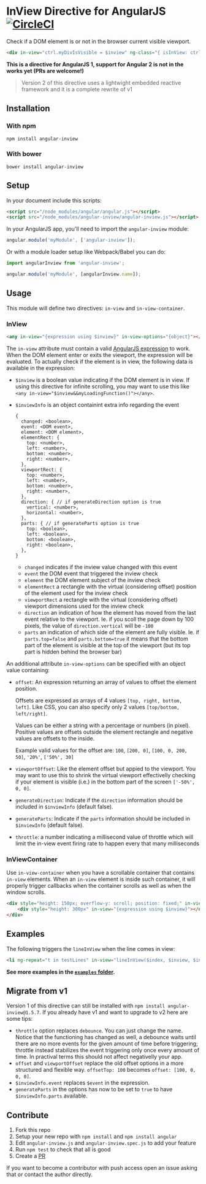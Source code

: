 # InView Directive for AngularJS [![CircleCI](https://circleci.com/gh/thenikso/angular-inview.svg?style=svg)](https://circleci.com/gh/thenikso/angular-inview)

Check if a DOM element is or not in the browser current visible viewport.

```html
<div in-view="ctrl.myDivIsVisible = $inview" ng-class="{ isInView: ctrl.myDivIsVisible }"></div>
```

**This is a directive for AngularJS 1, support for Angular 2 is not in the works yet (PRs are welcome!)**

> Version 2 of this directive uses a lightwight embedded reactive framework and
it is a complete rewrite of v1

## Installation

### With npm

```
npm install angular-inview
```

### With bower

```
bower install angular-inview
```

## Setup

In your document include this scripts:

```html
<script src="/node_modules/angular/angular.js"></script>
<script src="/node_modules/angular-inview/angular-inview.js"></script>
```

In your AngularJS app, you'll need to import the `angular-inview` module:

```javascript
angular.module('myModule', ['angular-inview']);
```

Or with a module loader setup like Webpack/Babel you can do:

```javascript
import angularInview from 'angular-inview';

angular.module('myModule', [angularInview.name]);
```

## Usage

This module will define two directives: `in-view` and `in-view-container`.

### InView

```html
<any in-view="{expression using $inview}" in-view-options="{object}"></any>
```

The `in-view` attribute must contain a valid [AngularJS expression](http://docs.angularjs.org/guide/expression)
to work. When the DOM element enter or exits the viewport, the expression will
be evaluated. To actually check if the element is in view, the following data is
available in the expression:

- `$inview` is a boolean value indicating if the DOM element is in view.
  If using this directive for infinite scrolling, you may want to use this like
  `<any in-view="$inview&&myLoadingFunction()"></any>`.

- `$inviewInfo` is an object containint extra info regarding the event

  ```
  {
    changed: <boolean>,
    event: <DOM event>,
    element: <DOM element>,
    elementRect: {
      top: <number>,
      left: <number>,
      bottom: <number>,
      right: <number>,
    },
    viewportRect: {
      top: <number>,
      left: <number>,
      bottom: <number>,
      right: <number>,
    },
    direction: { // if generateDirection option is true
      vertical: <number>,
      horizontal: <number>,
    },
    parts: { // if generateParts option is true
      top: <boolean>,
      left: <boolean>,
      bottom: <boolean>,
      right: <boolean>,
    },
  }
  ```

  - `changed` indicates if the inview value changed with this event
  - `event` the DOM event that triggered the inview check
  - `element` the DOM element subject of the inview check
  - `elementRect` a rectangle with the virtual (considering offset) position of
    the element used for the inview check
  - `viewportRect` a rectangle with the virtual (considering offset) viewport
    dimensions used for the inview check
  - `direction` an indication of how the element has moved from the last event
    relative to the viewport. Ie. if you scoll the page down by 100 pixels, the
    value of `direction.vertical` will be `-100`
  - `parts` an indication of which side of the element are fully visible. Ie. if
    `parts.top=false` and `parts.bottom=true` it means that the bottom part of
    the element is visible at the top of the viewport (but its top part is
    hidden behind the browser bar)

An additional attribute `in-view-options` can be specified with an object value
containing:

- `offset`: An expression returning an array of values to offset the element position.

  Offsets are expressed as arrays of 4 values `[top, right, bottom, left]`.
  Like CSS, you can also specify only 2 values `[top/bottom, left/right]`.

  Values can be either a string with a percentage or numbers (in pixel).
  Positive values are offsets outside the element rectangle and
  negative values are offsets to the inside.

  Example valid values for the offset are: `100`, `[200, 0]`,
  `[100, 0, 200, 50]`, `'20%'`, `['50%', 30]`

- `viewportOffset`: Like the element offset but appied to the viewport. You may
  want to use this to shrink the virtual viewport effectivelly checking if your
  element is visible (i.e.) in the bottom part of the screen `['-50%', 0, 0]`.

- `generateDirection`: Indicate if the `direction` information should
  be included in `$inviewInfo` (default false).

- `generateParts`: Indicate if the `parts` information should
  be included in `$inviewInfo` (default false).

- `throttle`: a number indicating a millisecond value of throttle which will
  limit the in-view event firing rate to happen every that many milliseconds

### InViewContainer

Use `in-view-container` when you have a scrollable container that contains `in-view`
elements. When an `in-view` element is inside such container, it will properly
trigger callbacks when the container scrolls as well as when the window scrolls.

```html
<div style="height: 150px; overflow-y: scroll; position: fixed;" in-view-container>
	<div style="height: 300px" in-view="{expression using $inview}"></div>
</div>
```

## Examples

The following triggers the `lineInView` when the line comes in view:

```html
<li ng-repeat="t in testLines" in-view="lineInView($index, $inview, $inviewpart)">This is test line #{{$index}}</li>
```

**See more examples in the [`examples` folder](./examples).**

## Migrate from v1

Version 1 of this directive can still be installed with
`npm install angular-inview@1.5.7`. If you already have v1 and want to
upgrade to v2 here are some tips:

- `throttle` option replaces `debounce`. You can just change the name. Notice that
  the functioning has changed as well, a debounce waits until there are no more
  events for the given amount of time before triggering; throttle instead stabilizes
  the event triggering only once every amount of time. In practival terms this
  should not affect negativelly your app.
- `offset` and `viewportOffset` replace the old offset options in a more structured
  and flexible way. `offsetTop: 100` becomes `offset: [100, 0, 0, 0]`.
- `$inviewInfo.event` replaces `$event` in the expression.
- `generateParts` in the options has now to be set to `true` to have
  `$inviewInfo.parts` available.

## Contribute

1. Fork this repo
2. Setup your new repo with `npm install` and `npm install angular`
3. Edit `angular-inview.js` and `angular-inview.spec.js` to add your feature
4. Run `npm test` to check that all is good
5. Create a [PR](https://github.com/thenikso/angular-inview/pulls)

If you want to become a contributor with push access open an issue asking that
or contact the author directly.
